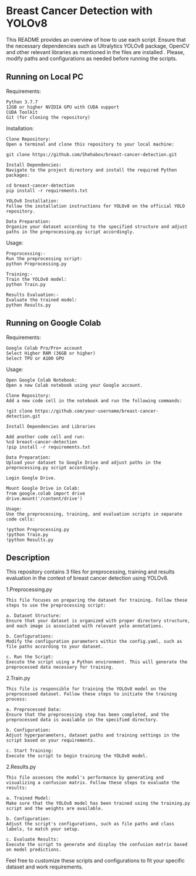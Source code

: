 # Breast Cancer Detection with YOLOv8

This README provides an overview of how to use each script. Ensure that the necessary dependencies such as Ultralytics YOLOv8 package, OpenCV and other relevant libraries as mentioned in the files are installed . Please, modify paths and configurations as needed before running the scripts.

## Running on Local PC
Requirements:

    Python 3.7.7
    12GB or higher NVIDIA GPU with CUDA support
    CUDA Toolkit
    Git (for cloning the repository)

Installation:

    Clone Repository:
    Open a terminal and clone this repository to your local machine:
    
    git clone https://github.com/Shehabov/breast-cancer-detection.git

    Install Dependencies:
    Navigate to the project directory and install the required Python packages:
    
    cd breast-cancer-detection
    pip install -r requirements.txt

    YOLOv8 Installation:
    Follow the installation instructions for YOLOv8 on the official YOLO repository.

    Data Preparation:
    Organize your dataset according to the specified structure and adjust paths in the preprocessing.py script accordingly.

Usage:

    Preprocessing:-
    Run the preprocessing script:
    python Preprocessing.py

    Training:-
    Train the YOLOv8 model:
    python Train.py

    Results Evaluation:-
    Evaluate the trained model:
    python Results.py

## Running on Google Colab
Requirements:

    Google Colab Pro/Pro+ account
    Select Higher RAM (36GB or higher)
    Select TPU or A100 GPU

Usage:

    Open Google Colab Notebook:
    Open a new Colab notebook using your Google account.

    Clone Repository:
    Add a new code cell in the notebook and run the following commands:
    
    !git clone https://github.com/your-username/breast-cancer-detection.git

    Install Dependencies and Libraries
    
    Add another code cell and run:
    %cd breast-cancer-detection
    !pip install -r requirements.txt

    Data Preparation:
    Upload your dataset to Google Drive and adjust paths in the preprocessing.py script accordingly.

    Login Google Drive.
    
    Mount Google Drive in Colab:    
    from google.colab import drive
    drive.mount('/content/drive')

    Usage:
    Use the preprocessing, training, and evaluation scripts in separate code cells:

    !python Preprocessing.py
    !python Train.py
    !python Results.py

## Description
This repository contains 3 files for preprocessing, training and results evaluation in the context of breast cancer detection using YOLOv8.

1.Preprocessing.py

    This file focuses on preparing the dataset for training. Follow these steps to use the preprocessing script:
    
    a. Dataset Structure:
    Ensure that your dataset is organized with proper directory structure, and each image is associated with relevant yolo annotations.

    b. Configurations:
    Modify the configuration parameters within the config.yaml, such as file paths according to your dataset.

    c. Run the Script:
    Execute the script using a Python environment. This will generate the preprocessed data necessary for training.

2.Train.py
    
    This file is responsible for training the YOLOv8 model on the preprocessed dataset. Follow these steps to initiate the training process:
    
    a. Preprocessed Data:
    Ensure that the preprocessing step has been completed, and the preprocessed data is available in the specified directory.

    b. Configuration:
    Adjust hyperparameters, dataset paths and training settings in the script based on your requirements.

    c. Start Training:
    Execute the script to begin training the YOLOv8 model.

2.Results.py

    This file assesses the model's performance by generating and visualizing a confusion matrix. Follow these steps to evaluate the results:
    
    a. Trained Model:
    Make sure that the YOLOv8 model has been trained using the training.py script and the weights are available.

    b. Configuration:
    Adjust the script's configurations, such as file paths and class labels, to match your setup.

    c. Evaluate Results:
    Execute the script to generate and display the confusion matrix based on model predictions.


Feel free to customize these scripts and configurations to fit your specific dataset and work requirements.
